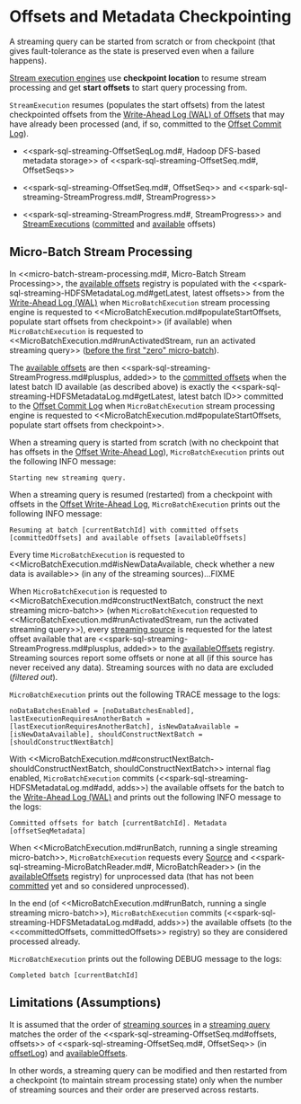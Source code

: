 # Offsets and Metadata Checkpointing

A streaming query can be started from scratch or from checkpoint (that gives fault-tolerance as the state is preserved even when a failure happens).

[Stream execution engines](StreamExecution.md) use **checkpoint location** to resume stream processing and get **start offsets** to start query processing from.

`StreamExecution` resumes (populates the start offsets) from the latest checkpointed offsets from the [Write-Ahead Log (WAL) of Offsets](StreamExecution.md#offsetLog) that may have already been processed (and, if so, committed to the [Offset Commit Log](StreamExecution.md#commitLog)).

* <<spark-sql-streaming-OffsetSeqLog.md#, Hadoop DFS-based metadata storage>> of <<spark-sql-streaming-OffsetSeq.md#, OffsetSeqs>>

* <<spark-sql-streaming-OffsetSeq.md#, OffsetSeq>> and <<spark-sql-streaming-StreamProgress.md#, StreamProgress>>

* <<spark-sql-streaming-StreamProgress.md#, StreamProgress>> and [StreamExecutions](StreamExecution.md) ([committed](StreamExecution.md#committedOffsets) and [available](StreamExecution.md#availableOffsets) offsets)

## Micro-Batch Stream Processing

In <<micro-batch-stream-processing.md#, Micro-Batch Stream Processing>>, the [available offsets](StreamExecution.md#availableOffsets) registry is populated with the <<spark-sql-streaming-HDFSMetadataLog.md#getLatest, latest offsets>> from the [Write-Ahead Log (WAL)](StreamExecution.md#offsetLog) when `MicroBatchExecution` stream processing engine is requested to <<MicroBatchExecution.md#populateStartOffsets, populate start offsets from checkpoint>> (if available) when `MicroBatchExecution` is requested to <<MicroBatchExecution.md#runActivatedStream, run an activated streaming query>> ([before the first "zero" micro-batch](MicroBatchExecution.md#runActivatedStream-triggerExecution-populateStartOffsets)).

The [available offsets](StreamExecution.md#availableOffsets) are then <<spark-sql-streaming-StreamProgress.md#plusplus, added>> to the [committed offsets](StreamExecution.md#committedOffsets) when the latest batch ID available (as described above) is exactly the <<spark-sql-streaming-HDFSMetadataLog.md#getLatest, latest batch ID>> committed to the [Offset Commit Log](StreamExecution.md#commitLog) when `MicroBatchExecution` stream processing engine is requested to <<MicroBatchExecution.md#populateStartOffsets, populate start offsets from checkpoint>>.

When a streaming query is started from scratch (with no checkpoint that has offsets in the [Offset Write-Ahead Log](StreamExecution.md#offsetLog)), `MicroBatchExecution` prints out the following INFO message:

```text
Starting new streaming query.
```

When a streaming query is resumed (restarted) from a checkpoint with offsets in the [Offset Write-Ahead Log](StreamExecution.md#offsetLog), `MicroBatchExecution` prints out the following INFO message:

```text
Resuming at batch [currentBatchId] with committed offsets [committedOffsets] and available offsets [availableOffsets]
```

Every time `MicroBatchExecution` is requested to <<MicroBatchExecution.md#isNewDataAvailable, check whether a new data is available>> (in any of the streaming sources)...FIXME

When `MicroBatchExecution` is requested to <<MicroBatchExecution.md#constructNextBatch, construct the next streaming micro-batch>> (when `MicroBatchExecution` requested to <<MicroBatchExecution.md#runActivatedStream, run the activated streaming query>>), every [streaming source](StreamExecution.md#uniqueSources) is requested for the latest offset available that are <<spark-sql-streaming-StreamProgress.md#plusplus, added>> to the [availableOffsets](StreamExecution.md#availableOffsets) registry. Streaming sources report some offsets or none at all (if this source has never received any data). Streaming sources with no data are excluded (_filtered out_).

`MicroBatchExecution` prints out the following TRACE message to the logs:

```text
noDataBatchesEnabled = [noDataBatchesEnabled], lastExecutionRequiresAnotherBatch = [lastExecutionRequiresAnotherBatch], isNewDataAvailable = [isNewDataAvailable], shouldConstructNextBatch = [shouldConstructNextBatch]
```

With <<MicroBatchExecution.md#constructNextBatch-shouldConstructNextBatch, shouldConstructNextBatch>> internal flag enabled, `MicroBatchExecution` commits (<<spark-sql-streaming-HDFSMetadataLog.md#add, adds>>) the available offsets for the batch to the [Write-Ahead Log (WAL)](StreamExecution.md#offsetLog) and prints out the following INFO message to the logs:

```text
Committed offsets for batch [currentBatchId]. Metadata [offsetSeqMetadata]
```

When <<MicroBatchExecution.md#runBatch, running a single streaming micro-batch>>, `MicroBatchExecution` requests every [Source](Source.md) and <<spark-sql-streaming-MicroBatchReader.md#, MicroBatchReader>> (in the [availableOffsets](StreamExecution.md#availableOffsets) registry) for unprocessed data (that has not been [committed](StreamExecution.md#committedOffsets) yet and so considered unprocessed).

In the end (of <<MicroBatchExecution.md#runBatch, running a single streaming micro-batch>>), `MicroBatchExecution` commits (<<spark-sql-streaming-HDFSMetadataLog.md#add, adds>>) the available offsets (to the <<committedOffsets, committedOffsets>> registry) so they are considered processed already.

`MicroBatchExecution` prints out the following DEBUG message to the logs:

```text
Completed batch [currentBatchId]
```

## Limitations (Assumptions)

It is assumed that the order of [streaming sources](monitoring/ProgressReporter.md#sources) in a [streaming query](StreamExecution.md#analyzedPlan) matches the order of the <<spark-sql-streaming-OffsetSeq.md#offsets, offsets>> of <<spark-sql-streaming-OffsetSeq.md#, OffsetSeq>> (in [offsetLog](StreamExecution.md#offsetLog)) and [availableOffsets](StreamExecution.md#availableOffsets).

In other words, a streaming query can be modified and then restarted from a checkpoint (to maintain stream processing state) only when the number of streaming sources and their order are preserved across restarts.

